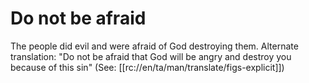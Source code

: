 # Do not be afraid

The people did evil and were afraid of God destroying them. Alternate translation: "Do not be afraid that God will be angry and destroy you because of this sin" (See: [[rc://en/ta/man/translate/figs-explicit]])

